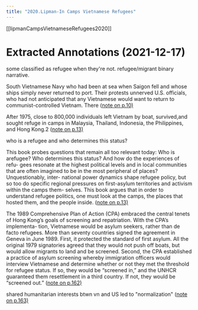 ```yaml
---
title: "2020.Lipman-In Camps Vietnamese Refugees"
---
```

[[lipmanCampsVietnameseRefugees2020]]

# Extracted Annotations (2021-12-17)

 some classified as refugee when they're not. refugee/migrant binary narrative. 

South Vietnamese Navy who had been at sea when Saigon fell and whose ships simply never returned to port. Their protests unnerved U.S. officials, who had not anticipated that any Vietnamese would want to return to communist-controlled Vietnam. There ([note on p.10) ](zotero://open-pdf/library/items/QX8KVHYE?page=10)



[](zotero://open-pdf/library/items/QX8KVHYE?page=10) After 1975, close to 800,000 individuals left Vietnam by boat, survived,and sought refuge in camps in Malaysia, Thailand, Indonesia, the Philippines, and Hong Kong.2 ([note on p.13) ](zotero://open-pdf/library/items/QX8KVHYE?page=13)



[](zotero://open-pdf/library/items/QX8KVHYE?page=13) who is a refugee and who determines this status? 

This book probes questions that remain all too relevant today: Who is arefugee? Who determines this status? And how do the experiences of refu- gees resonate at the highest political levels and in local communities that are often imagined to be in the most peripheral of places? Unquestionably, inter- national power dynamics shape refugee policy, but so too do specific regional pressures on first-asylum territories and activism within the camps them- selves. This book argues that in order to understand refugee politics, one must look at the camps, the places that hosted them, and the people inside. ([note on p.13) ](zotero://open-pdf/library/items/QX8KVHYE?page=13)



[](zotero://open-pdf/library/items/QX8KVHYE?page=13) The 1989 Comprehensive Plan of Action (CPA) embraced the central tenets of Hong Kong’s goals of screening and repatriation. With the CPA’s implementa- tion, Vietnamese would be asylum seekers, rather than de facto refugees. More than seventy countries signed the agreement in Geneva in June 1989. First, it protected the standard of first asylum. All the original 1979 signatories agreed that they would not push off boats, but would allow migrants to land and be screened. Second, the CPA established a practice of asylum screening whereby immigration officers would interview Vietnamese and determine whether or not they met the threshold for refugee status. If so, they would be “screened in,” and the UNHCR guaranteed them resettlement in a third country. If not, they would be “screened out.” ([note on p.162) ](zotero://open-pdf/library/items/QX8KVHYE?page=162)



[](zotero://open-pdf/library/items/QX8KVHYE?page=162) shared humanitarian interests btwn vn and US led to "normalization" ([note on p.163) ](zotero://open-pdf/library/items/QX8KVHYE?page=163)



